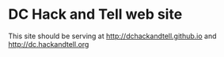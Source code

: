 # DC Hack and Tell web site

This site should be serving at http://dchackandtell.github.io and http://dc.hackandtell.org
